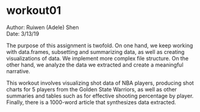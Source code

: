 
# workout01

Author: Ruiwen (Adele) Shen  
Date: 3/13/19  

The purpose of this assignment is twofold. On one hand, we keep working with data.frames, subsetting and summarizing data, as well as creating visualizations of data. We implement more complex file structure. On the other hand, we analyze the data we extracted and create a meaningful narrative. 

This workout involves visualizing shot data of NBA players, producing shot charts for 5 players from the Golden State Warriors, as well as other summaries and tables such as for effective shooting percentage by player. Finally, there is a 1000-word article that synthesizes data extracted.